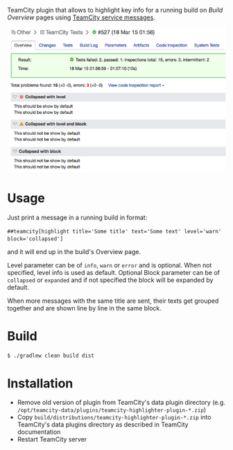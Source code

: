 TeamCity plugin that allows to highlight key info for a running build on
*Build Overview* pages using [TeamCity service messages](https://confluence.jetbrains.com/display/TCD9/Build+Script+Interaction+with+TeamCity).

![Screenshot](src/doc/screen.png)

# Usage

Just print a message in a running build in format:

`##teamcity[highlight title='Some title' text='Some text' level='warn' block='collapsed']`

and it will end up in the build's Overview page.

Level parameter can be of `info`, `warn` or `error` and is optional. When not
specified, level info is used as default.
Optional Block parameter can be of `collapsed` or `expanded` and if not specified
the block will be expanded by default.

When more messages with the same title are sent, their texts get grouped
together and are shown line by line in the same block.

# Build

```bash
$ ./gradlew clean build dist
```

# Installation

- Remove old version of plugin from TeamCity's data plugin directory (e.g. 
  `/opt/teamcity-data/plugins/teamcity-highlighter-plugin-*.zip`)
- Copy `build/distributions/teamcity-highlighter-plugin-*.zip`
  into TeamCity's data plugins directory as described in TeamCity documentation
- Restart TeamCity server
